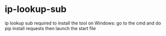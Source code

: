 # ip-lookup-sub
ip lookup sub
required to install the tool on Windows: go to the cmd and do pip install requests then launch the start file

